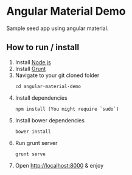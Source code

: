 # Angular Material Demo

Sample seed app using angular material.

## How to run / install

1. Install [Node.js](http://nodejs.org/)
2. Install [Grunt](http://gruntjs.com/getting-started#installing-the-cli)
3. Navigate to your git cloned folder
    ```
    cd angular-material-demo
    ```
3. Install dependencies
    ```
    npm install (You might require `sudo`)
    ```
4. Install bower dependencies
    ```
    bower install
    ```
5. Run grunt server
    ```
    grunt serve
    ```
8. Open <http://localhost:8000> & enjoy
